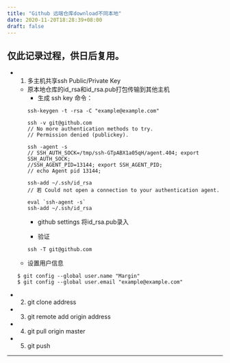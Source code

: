 ```yaml
---
title: "Github 远端仓库download不同本地"
date: 2020-11-20T18:28:39+08:00
draft: false
---
```


仅此记录过程，供日后复用。
---
- 1. 多主机共享ssh Public/Private Key
    + 原本地仓库的id_rsa和id_rsa.pub打包传输到其他主机
        + 生成 ssh key 命令：
        ```shell
        ssh-keygen -t -rsa -C "example@example.com"

        ssh -v git@github.com
        // No more authentication methods to try.
        // Permission denied (publickey).
        
        ssh -agent -s
        // SSH_AUTH_SOCK=/tmp/ssh-GTpABX1a05qH/agent.404; export SSH_AUTH_SOCK;  
        //SSH_AGENT_PID=13144; export SSH_AGENT_PID;  
        // echo Agent pid 13144;

        ssh-add ~/.ssh/id_rsa
        // 若 Could not open a connection to your authentication agent.
        
        eval `ssh-agent -s`
        ssh-add ~/.ssh/id_rsa
        ```
        + github settings 将id_rsa.pub录入

        + 验证
        ```
        ssh -T git@github.com
        ```
    + 设置用户信息
    ```
    $ git config --global user.name "Margin"
    $ git config --global user.email "example@example.com"
    ```
- 2. git clone address
- 3. git remote add origin address
- 4. git pull origin master
- 5. git push
---
